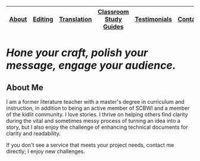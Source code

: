 |[About](about.md)|[Editing](editing.md)|[Translation](translation.md)|[Classroom Study Guides](education.md)|[Testimonials](testimonials.md)|[Contact](contact.md)|
|-----------------|---------------------|-----------------------------|--------------------------------------|-------------------------------|---------------------|



# _Hone your craft, polish your message, engage your audience._ 

## About Me
I am a former literature teacher with a master's degree in curriculum and instruction, in addition to being an active member of SCBWI and a member of the kidlit community. I love stories. I thrive on helping others find clarity during the vital and sometimes messy process of turning an idea into a story, but I also enjoy the challenge of enhancing technical documents for clarity and readability. 

If you don't see a service that meets your project needs, contact me directly; I enjoy new challenges. 










